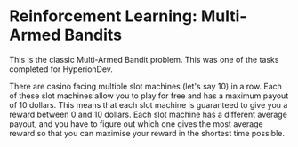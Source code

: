 # Reinforcement Learning: Multi-Armed Bandits

This is the classic Multi-Armed Bandit problem. This was one of the tasks completed for HyperionDev.

There are casino facing multiple slot machines (let's say 10) in a row. Each of these slot machines allow you to play for free and has a maximum payout of 10 dollars. This means that each slot machine is guaranteed to give you a reward between 0 and 10 dollars. Each slot machine has a different average payout, and you have to figure out which one gives the most average reward so that you can maximise your reward in the shortest time possible.

